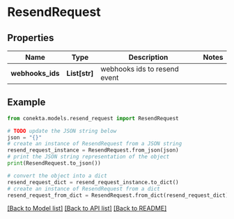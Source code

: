 # ResendRequest


## Properties

Name | Type | Description | Notes
------------ | ------------- | ------------- | -------------
**webhooks_ids** | **List[str]** | webhooks ids to resend event | 

## Example

```python
from conekta.models.resend_request import ResendRequest

# TODO update the JSON string below
json = "{}"
# create an instance of ResendRequest from a JSON string
resend_request_instance = ResendRequest.from_json(json)
# print the JSON string representation of the object
print(ResendRequest.to_json())

# convert the object into a dict
resend_request_dict = resend_request_instance.to_dict()
# create an instance of ResendRequest from a dict
resend_request_from_dict = ResendRequest.from_dict(resend_request_dict)
```
[[Back to Model list]](../README.md#documentation-for-models) [[Back to API list]](../README.md#documentation-for-api-endpoints) [[Back to README]](../README.md)


